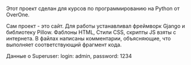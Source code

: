 Этот проект сделан для курсов по программированию на Python от OverOne.

Сам проект - это сайт. 
Для работы устанавливал фреймворк Gjango и библиотеку Pillow.
Фаблоны HTML, Стили CSS, скрипты JS взяты с интернета.
В файлах написаны комментарии, объясняющие, что выполняет соответствующий фрагмент кода.

Данные о Superuser:
  login: admin,
  password: 1234
